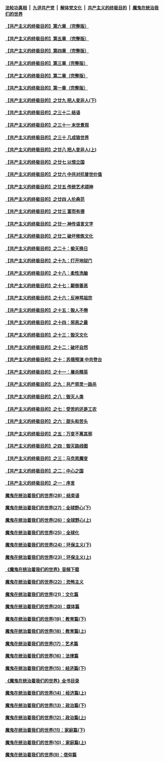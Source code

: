 ####  [法轮功真相](../../../../basic/blob/master/README.md?t=06202031) &nbsp;|&nbsp; [九评共产党](../../../../9ping.md/blob/master/README.md?t=06202031) &nbsp;|&nbsp; [解体党文化](../../../../jtdwh.md/blob/master/README.md?t=06202031)  &nbsp;|&nbsp; [共产主义的终极目的](../../../../gczydzjmd.md/blob/master/README.md?t=06202031) &nbsp;|&nbsp; [魔鬼在统治我们的世界](../../../../mgztzwmdsj.md/blob/master/README.md?t=06202031) 

#### [【共产主义的终极目的】第六章 （完整版）](../pages/nsc422/n11428913.md?t=06202031) 

#### [【共产主义的终极目的】第五章 （完整版）](../pages/nsc422/n11428912.md?t=06202031) 

#### [【共产主义的终极目的】第四章 （完整版）](../pages/nsc422/n11428907.md?t=06202031) 

#### [【共产主义的终极目的】第三章（完整版）](../pages/nsc422/n11428848.md?t=06202031) 

#### [【共产主义的终极目的】第二章（完整版）](../pages/nsc422/n11428831.md?t=06202031) 

#### [【共产主义的终极目的】第一章（完整版）](../pages/nsc422/n11417651.md?t=06202031) 

#### [【共产主义的终极目的】之廿九 把人变非人(下)](../pages/nsc422/n11344140.md?t=06202031) 

#### [【共产主义的终极目的】之三十二 结语](../pages/nsc422/n11360535.md?t=06202031) 

#### [【共产主义的终极目的】之三十一 末世景观](../pages/nsc422/n11351129.md?t=06202031) 

#### [【共产主义的终极目的】之三十 几成狼世界](../pages/nsc422/n11348280.md?t=06202031) 

#### [【共产主义的终极目的】之廿八 把人变非人(上)](../pages/nsc422/n11340492.md?t=06202031) 

#### [【共产主义的终极目的】之廿七 以恨立国](../pages/nsc422/n11336944.md?t=06202031) 

#### [【共产主义的终极目的】之廿六 中共对抗普世价值](../pages/nsc422/n11324785.md?t=06202031) 

#### [【共产主义的终极目的】之廿五 传统艺术颂神](../pages/nsc422/n11296396.md?t=06202031) 

#### [【共产主义的终极目的】之廿四 人伦典范](../pages/nsc422/n11296397.md?t=06202031) 

#### [【共产主义的终极目的】之廿三 富而有德](../pages/nsc422/n11283598.md?t=06202031) 

#### [【共产主义的终极目的】之廿一 神传语言文字](../pages/nsc422/n11263265.md?t=06202031) 

#### [【共产主义的终极目的】之廿二 破坏修炼文化](../pages/nsc422/n11245728.md?t=06202031) 

#### [【共产主义的终极目的】之二十：偷天换日](../pages/nsc422/n11238846.md?t=06202031) 

#### [【共产主义的终极目的】之十九：打开地狱门](../pages/nsc422/n11206376.md?t=06202031) 

#### [【共产主义的终极目的】之十八：柔性洗脑](../pages/nsc422/n11199994.md?t=06202031) 

#### [【共产主义的终极目的】之十七：颠倒善恶](../pages/nsc422/n11179782.md?t=06202031) 

#### [【共产主义的终极目的】之十六：反神骂祖宗](../pages/nsc422/n11166798.md?t=06202031) 

#### [【共产主义的终极目的】之十五：毁人不倦](../pages/nsc422/n11166792.md?t=06202031) 

#### [【共产主义的终极目的】之十四：邪恶之最](../pages/nsc422/n11150249.md?t=06202031) 

#### [【共产主义的终极目的】之十三：毁灭文化](../pages/nsc422/n11135227.md?t=06202031) 

#### [【共产主义的终极目的】之十二：破坏自然](../pages/nsc422/n11135214.md?t=06202031) 

#### [【共产主义的终极目的】之十：苏俄预演 中共登台](../pages/nsc422/n11118424.md?t=06202031) 

#### [【共产主义的终极目的】之十一：屠杀精英](../pages/nsc422/n11118442.md?t=06202031) 

#### [【共产主义的终极目的】之九：共产邪灵一路杀](../pages/nsc422/n11114139.md?t=06202031) 

#### [【共产主义的终极目的】之八：毁灭人类](../pages/nsc422/n11108503.md?t=06202031) 

#### [【共产主义的终极目的】之七：受苦的还是工农](../pages/nsc422/n11101809.md?t=06202031) 

#### [【共产主义的终极目的】之六：甜头和苦头](../pages/nsc422/n11096971.md?t=06202031) 

#### [【共产主义的终极目的】之五：万变不离其邪](../pages/nsc422/n11091285.md?t=06202031) 

#### [【共产主义的终极目的】之四：毁灭路线图](../pages/nsc422/n11086284.md?t=06202031) 

#### [【共产主义的终极目的】之三：马克思魔变](../pages/nsc422/n11061941.md?t=06202031) 

#### [【共产主义的终极目的】之二：中心之国](../pages/nsc422/n11047728.md?t=06202031) 

#### [【共产主义的终极目的】之一：序言](../pages/nsc422/n11086077.md?t=06202031) 

#### [魔鬼在统治着我们的世界(28)：结束语](../pages/nsc422/n10936246.md?t=06202031) 

#### [魔鬼在统治着我们的世界(27)：全球野心(下)](../pages/nsc422/n10928319.md?t=06202031) 

#### [魔鬼在统治着我们的世界(26)：全球野心(上)](../pages/nsc422/n10900318.md?t=06202031) 

#### [魔鬼在统治着我们的世界(25)：全球化](../pages/nsc422/n10788205.md?t=06202031) 

#### [魔鬼在统治着我们的世界(24)：环保主义(下)](../pages/nsc422/n10695307.md?t=06202031) 

#### [魔鬼在统治着我们的世界(23)：环保主义(上)](../pages/nsc422/n10688613.md?t=06202031) 

#### [《魔鬼在统治着我们的世界》音频下载](../pages/nsc422/n10635553.md?t=06202031) 

#### [魔鬼在统治着我们的世界(22)：恐怖主义](../pages/nsc422/n10614727.md?t=06202031) 

#### [魔鬼在统治着我们的世界(21)：文化篇](../pages/nsc422/n10597706.md?t=06202031) 

#### [魔鬼在统治着我们的世界(20)：媒体篇](../pages/nsc422/n10586579.md?t=06202031) 

#### [魔鬼在统治着我们的世界(19)：教育篇(下)](../pages/nsc422/n10564808.md?t=06202031) 

#### [魔鬼在统治着我们的世界(18)：教育篇(上)](../pages/nsc422/n10526970.md?t=06202031) 

#### [魔鬼在统治着我们的世界(17)：艺术篇](../pages/nsc422/n10499093.md?t=06202031) 

#### [魔鬼在统治着我们的世界(16)：法律篇](../pages/nsc422/n10485969.md?t=06202031) 

#### [魔鬼在统治着我们的世界(15)：经济篇(下)](../pages/nsc422/n10469975.md?t=06202031) 

#### [《魔鬼在统治着我们的世界》全书目录](../pages/nsc422/n10464261.md?t=06202031) 

#### [魔鬼在统治着我们的世界(14)：经济篇(上)](../pages/nsc422/n10457370.md?t=06202031) 

#### [魔鬼在统治着我们的世界(13)：政治篇(下)](../pages/nsc422/n10448270.md?t=06202031) 

#### [魔鬼在统治着我们的世界(12)：政治篇(上)](../pages/nsc422/n10444576.md?t=06202031) 

#### [魔鬼在统治着我们的世界(11)：家庭篇(下)](../pages/nsc422/n10440961.md?t=06202031) 

#### [魔鬼在统治着我们的世界(10)：家庭篇(上)](../pages/nsc422/n10435448.md?t=06202031) 

#### [魔鬼在统治着我们的世界(9)：信仰篇](../pages/nsc422/n10432159.md?t=06202031) 

